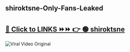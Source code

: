 
 ## shiroktsne-Only-Fans-Leaked

# <h2><a href="https://clipsfans.com/shiroktsne&ref=git">🔗 Click to LINKS ⏩⏩ 👉 🟢 shiroktsne </a></h2>

<a href="https://clipsfans.com/shiroktsne&ref=git" rel="nofollow" data-target="animated-image.originalLink"><img src="https://i.ibb.co.com/xMMVF88/686577567.gif" alt="Viral Video Original" style="max-width: 100%; display: inline-block;" data-target="animated-image.originalImage"></a>
